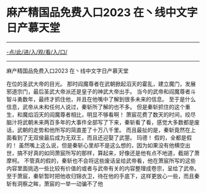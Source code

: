 # 麻产精国品免费入口2023 在丶线中文字日产慕天堂

<hr><a href="http://www.baidu.com/link?url=ok3_Ml5QdPpOWDUDT8PseJcBKYiYUthhvs1MDf_XWaxIqoOiiz3h9rK40scs4rg4&wd">-点/此/进/入/观/看/入/口/</a><hr>

麻产精国品免费入口2023 在丶线中文字日产慕天堂
   
 在位的圣武大帝的目光。
    那时阎魔尊者在武朝掀起滔天的霍乱，建立魔门，发展邪道宗门，最后圣武大帝派还是皇子的神武大帝出手。
    当今的武帝和阎魔尊者斗智斗勇数年，最终才抓住他，并且在他嘴中了解到很多未来的信息。
    至于是什么信息，武帝从未和任何人说过，秦斩所了解的也不多。
    但是秦斩抓住的这个重生，和魔焰滔天的阎魔尊者相比，明显不够看啊！
    萧宸花费了数天的时间，绞尽脑汁将武朝未来两百多年的大事件全部写了下来，秦斩看了看，感觉大多数都是废话，武朝的走势和他所写的简直差了十万八千里。
    而且最扯的是，秦斩竟然在上面看到了无双侯最后成为无双王，而且还迎娶了武曌。
    玛德！
    假的，全都是假的！
    虽然嘴上这么说，但是秦斩心里却不是这么想的，因为如果没有他横空出世，搞不好真的如同萧宸所写的那样，算起来，好像还是他有点不地道，截胡了萧摩柯。
    不管真的假的，秦斩也不会将这些废话呈给武帝看，他在萧宸所写的这些内容里面挑选一些比较有价值的或者与武帝有关的内容整理成卷宗，呈给了武帝。
    至于萧宸，秦斩暂时把他收归锦衣卫，待在他的手底下，这样更放心一些，而且秦斩有洞察之眸，萧宸的一举一动骗不了他
